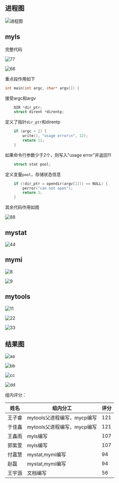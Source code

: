 ## 进程图

![进程图](进程图.png)

## myls

完整代码

![77](77.png)

![66](66.png)





重点段作用如下

```c
int main(int argc, char* argv[]) {
```
接受argc和argv

```c
    DIR *dir_ptr;
    struct dirent *direntp;
```
定义了指针`dir_ptr`和direntp

```c
    if (argc < 2) {
        write(1, "usage error\n", 12);
        return 11;
    }
```
如果命令行参数少于2个，则写入"usage error"并返回11

```c
    struct stat pool;
```
定义变量`pool`，存储状态信息

```c
    if ((dir_ptr = opendir(argv[1])) == NULL) {
        perror("can not open");
        return 1;
    }
```
其余代码作用如图

![88](88.png)

 



## mystat

![44](44.jpg)

## mymi

![8](8.png)

![9](9.png)

## mytools

![11](11.png)

![22](22.png)

![33](33.png)

## 结果图

![aa](aa.png)

![bb](bb.png)

![cc](cc.png)

![dd](dd.png)

组内评分：

| 姓名   | 组内分工                    | 评分 |
| ------ | --------------------------- | ---- |
| 王子睿 | mytools父进程编写，mycp编写 | 121  |
| 于佳鑫 | mytools父进程编写，mycp编写 | 121  |
| 王鑫雨 | myls编写                    | 107  |
| 郭紫萱 | myls编写                    | 107  |
| 付嘉慧 | mystat,mymi编写             | 94   |
| 赵磊   | mystat,mymi编写             | 94   |
| 王宇涵 | 文档编写                    | 56   |

